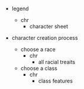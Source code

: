 
* legend
	* chr
		* character sheet

* character creation process
	* choose a race
		* chr
			* all racial treaits 
	* choose a class
		* chr
			* class features
			

